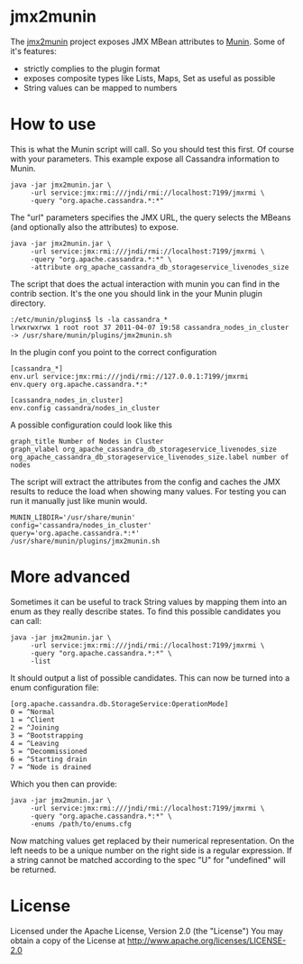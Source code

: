 # jmx2munin

The [jmx2munin](http://github.com/tcurdt/jmx2munin) project exposes JMX MBean attributes to [Munin](http://munin-monitoring.org/).
Some of it's features:

 * strictly complies to the plugin format
 * exposes composite types like Lists, Maps, Set as useful as possible
 * String values can be mapped to numbers

# How to use

This is what the Munin script will call. So you should test this first. Of course with your parameters. This example expose all Cassandra information to Munin.

    java -jar jmx2munin.jar \
         -url service:jmx:rmi:///jndi/rmi://localhost:7199/jmxrmi \
         -query "org.apache.cassandra.*:*"

The "url" parameters specifies the JMX URL, the query selects the MBeans (and optionally also the attributes) to expose.

    java -jar jmx2munin.jar \
         -url service:jmx:rmi:///jndi/rmi://localhost:7199/jmxrmi \
         -query "org.apache.cassandra.*:*" \
         -attribute org_apache_cassandra_db_storageservice_livenodes_size

The script that does the actual interaction with munin you can find in the contrib section. It's the one you should link in the your Munin plugin directory.

    :/etc/munin/plugins$ ls -la cassandra_*
    lrwxrwxrwx 1 root root 37 2011-04-07 19:58 cassandra_nodes_in_cluster -> /usr/share/munin/plugins/jmx2munin.sh

In the plugin conf you point to the correct configuration

    [cassandra_*]
    env.url service:jmx:rmi:///jndi/rmi://127.0.0.1:7199/jmxrmi
    env.query org.apache.cassandra.*:*

    [cassandra_nodes_in_cluster]
    env.config cassandra/nodes_in_cluster

A possible configuration could look like this

    graph_title Number of Nodes in Cluster
    graph_vlabel org_apache_cassandra_db_storageservice_livenodes_size
    org_apache_cassandra_db_storageservice_livenodes_size.label number of nodes

The script will extract the attributes from the config and caches the JMX results to reduce the load when showing many values. For testing you can run it manually just like munin would.

    MUNIN_LIBDIR='/usr/share/munin'
    config='cassandra/nodes_in_cluster'
    query='org.apache.cassandra.*:*'
    /usr/share/munin/plugins/jmx2munin.sh

# More advanced

Sometimes it can be useful to track String values by mapping them into an enum as they really describe states. To find this possible candidates you can call:

    java -jar jmx2munin.jar \
         -url service:jmx:rmi:///jndi/rmi://localhost:7199/jmxrmi \
         -query "org.apache.cassandra.*:*" \
         -list

It should output a list of possible candidates. This can now be turned into a enum configuration file:

    [org.apache.cassandra.db.StorageService:OperationMode]
    0 = ^Normal
    1 = ^Client
    2 = ^Joining
    3 = ^Bootstrapping
    4 = ^Leaving
    5 = ^Decommissioned
    6 = ^Starting drain
    7 = ^Node is drained

Which you then can provide:

    java -jar jmx2munin.jar \
         -url service:jmx:rmi:///jndi/rmi://localhost:7199/jmxrmi \
         -query "org.apache.cassandra.*:*" \
         -enums /path/to/enums.cfg

Now matching values get replaced by their numerical representation. On the left needs to be a unique number on the right side is a regular expression. If a string cannot be matched according to the spec "U" for "undefined" will be returned.

# License

Licensed under the Apache License, Version 2.0 (the "License")
You may obtain a copy of the License at http://www.apache.org/licenses/LICENSE-2.0
